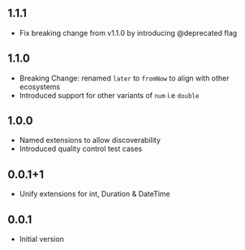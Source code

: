 ## 1.1.1

- Fix breaking change from v1.1.0 by introducing @deprecated flag

## 1.1.0

- Breaking Change: renamed `later` to `fromNow` to align with other ecosystems
- Introduced support for other variants of `num` i.e `double`

## 1.0.0

- Named extensions to allow discoverability
- Introduced quality control test cases

## 0.0.1+1

- Unify extensions for int, Duration & DateTime

## 0.0.1

- Initial version
